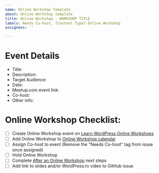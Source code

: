 ```yaml
---
name: Online Workshop Template
about: Online Workshop template
title: Online Workshop - WORKSHOP TITLE
labels: Needs Co-host, [Content Type] Online Workshop
assignees: ''

---
```


<!--  The steps to creating an Online Workshop can be found in this [Online Workshop Handbook page](https://make.wordpress.org/training/handbook/online-workshops/). Fill out the details you can below and publish. You can always come back to add additional information once it's decided. -->

# Event Details
- Title: 
- Description: 
- Target Audience: 
- Date:
- Meetup.com event link:
- Co-host: 
- Other info: 

# Online Workshop Checklist:
- [ ] Create Online Workshop event on [Learn WordPress Online Workshops](https://www.meetup.com/learn-wordpress-online-workshops/)
- [ ] Add Online Workshop to [Online Workshop calendar](https://learn.wordpress.org/online-workshops/)
- [ ] Assign Co-host to event (Remove the "Needs Co-host" tag from issue once assigned)
- [ ] Hold Online Workshop
- [ ] Complete [After an Online Workshop](https://make.wordpress.org/training/handbook/online-workshops/after-an-online-workshop/) next steps
- [ ] Add link to slides and/or WordPress.tv video to GitHub issue

